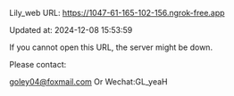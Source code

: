 Lily_web URL: https://1047-61-165-102-156.ngrok-free.app

Updated at: 2024-12-08 15:53:59

If you cannot open this URL, the server might be down.

Please contact: 

goley04@foxmail.com Or Wechat:GL_yeaH